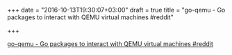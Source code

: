+++
date = "2016-10-13T19:30:07+03:00"
draft = true
title = "go-qemu - Go packages to interact with QEMU virtual machines  #reddit"

+++

<p><a href="https://t.co/RjPrWAu7da">go-qemu - Go packages to interact with QEMU virtual machines  #reddit</a></p>
